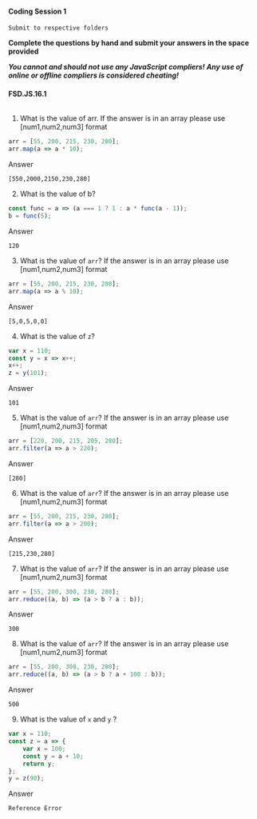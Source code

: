 #### Coding Session 1

```
Submit to respective folders
```

**Complete the questions by hand and submit your answers in the space provided**

**_You cannot and should not use any JavaScript compliers! Any use of online or offline compliers is considered cheating!_**

#### FSD.JS.16.1

######

1. What is the value of arr. If the answer is in an array please use [num1,num2,num3] format

```javascript
arr = [55, 200, 215, 230, 280];
arr.map(a => a * 10);
```

Answer

```
[550,2000,2150,230,280]
```

2. What is the value of b?

```javascript
const func = a => (a === 1 ? 1 : a * func(a - 1));
b = func(5);
```

Answer

```
120
```

3. What is the value of `arr`? If the answer is in an array please use [num1,num2,num3] format

```javascript
arr = [55, 200, 215, 230, 280];
arr.map(a => a % 10);
```

Answer

```
[5,0,5,0,0]
```

4. What is the value of `z`?

```javascript
var x = 110;
const y = x => x++;
x++;
z = y(101);
```

Answer

```
101
```

5.  What is the value of `arr`? If the answer is in an array please use [num1,num2,num3] format

```javascript
arr = [220, 200, 215, 205, 280];
arr.filter(a => a > 220);
```

Answer

```
[280]
```

6.  What is the value of `arr`? If the answer is in an array please use [num1,num2,num3] format

```javascript
arr = [55, 200, 215, 230, 280];
arr.filter(a => a > 200);
```

Answer

```
[215,230,280]
```

7. What is the value of `arr`? If the answer is in an array please use [num1,num2,num3] format

```javascript
arr = [55, 200, 300, 230, 280];
arr.reduce((a, b) => (a > b ? a : b));
```

Answer

```
300
```

8.  What is the value of `arr`? If the answer is in an array please use [num1,num2,num3] format

```javascript
arr = [55, 200, 300, 230, 280];
arr.reduce((a, b) => (a > b ? a + 100 : b));
```

Answer

```
500
```

9. What is the value of `x` and `y` ?

```javascript
var x = 110;
const z = a => {
    var x = 100;
    const y = a + 10;
    return y;
};
y = z(90);
```

Answer

```
Reference Error
```
